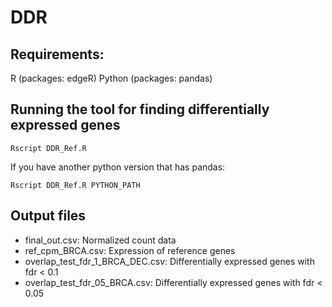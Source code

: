 # DDR

## Requirements:
R (packages: edgeR)
Python (packages: pandas)

## Running the tool for finding differentially expressed genes 
```
Rscript DDR_Ref.R
```
If you have another python version that has pandas:
```
Rscript DDR_Ref.R PYTHON_PATH
```

## Output files
* final_out.csv: Normalized count data
* ref_cpm_BRCA.csv: Expression of reference genes
* overlap_test_fdr_1_BRCA_DEC.csv: Differentially expressed genes with fdr < 0.1
* overlap_test_fdr_05_BRCA.csv: Differentially expressed genes with fdr < 0.05
